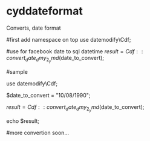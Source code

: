 # cyddateformat
Converts, date format

#first add namespace on top
use datemodify\Cdf;

#use for facebook date to sql datetime
$result = Cdf::convert_date_dmy_2_ymd($date_to_convert);

#sample

use datemodify\Cdf;


$date_to_convert = "10/08/1990";

$result = Cdf::convert_date_dmy_2_ymd($date_to_convert);

echo $result;

#more convertion soon...
